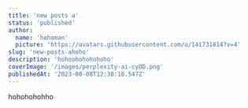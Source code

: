 ```yaml
---
title: 'new posts a'
status: 'published'
author:
  name: 'hohoman'
  picture: 'https://avatars.githubusercontent.com/u/141731814?v=4'
slug: 'new-posts-ahoho'
description: 'hohoohohohohoho'
coverImage: '/images/perplexity-ai-cyOD.png'
publishedAt: '2023-08-08T12:38:18.547Z'
---
```


hohohohohho

